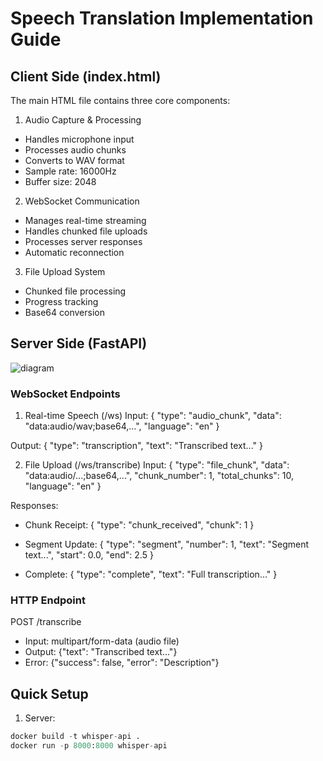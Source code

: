 # Speech Translation Implementation Guide

## Client Side (index.html)

The main HTML file contains three core components:

1. Audio Capture & Processing
- Handles microphone input
- Processes audio chunks
- Converts to WAV format
- Sample rate: 16000Hz
- Buffer size: 2048

2. WebSocket Communication 
- Manages real-time streaming
- Handles chunked file uploads
- Processes server responses
- Automatic reconnection

3. File Upload System
- Chunked file processing
- Progress tracking
- Base64 conversion

## Server Side (FastAPI)
![diagram](https://github.com/user-attachments/assets/ec5712b8-e8b3-4ec0-a437-f5199bec9915)


### WebSocket Endpoints

1. Real-time Speech (/ws)
Input:
{
    "type": "audio_chunk",
    "data": "data:audio/wav;base64,...",
    "language": "en"
}

Output:
{
    "type": "transcription",
    "text": "Transcribed text..."
}

2. File Upload (/ws/transcribe)
Input:
{
    "type": "file_chunk",
    "data": "data:audio/...;base64,...",
    "chunk_number": 1,
    "total_chunks": 10,
    "language": "en"
}

Responses:
- Chunk Receipt:
{
    "type": "chunk_received",
    "chunk": 1
}

- Segment Update:
{
    "type": "segment",
    "number": 1,
    "text": "Segment text...",
    "start": 0.0,
    "end": 2.5
}

- Complete:
{
    "type": "complete",
    "text": "Full transcription..."
}

### HTTP Endpoint

POST /transcribe
- Input: multipart/form-data (audio file)
- Output: {"text": "Transcribed text..."}
- Error: {"success": false, "error": "Description"}

## Quick Setup

1. Server:
```python
docker build -t whisper-api .
docker run -p 8000:8000 whisper-api

